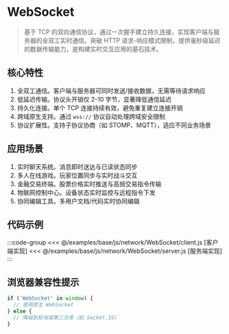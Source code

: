 # WebSocket <Sound word="WebSocket"/>

> 基于 TCP 的双向通信协议，通过一次握手建立持久连接，实现客户端与服务器的全双工实时通信。突破 HTTP
> 请求-响应模式限制，提供毫秒级延迟的数据传输能力，是构建实时交互应用的基石技术。

## 核心特性

1. 全双工通信。客户端与服务器可同时发送/接收数据，无需等待请求响应
2. 低延迟传输。协议头开销仅 2-10 字节，显著降低通信延迟
3. 持久化连接。单个 TCP 连接持续有效，避免重复建立连接开销
4. 跨域原生支持。通过 `wss://` 协议自动处理跨域安全限制
5. 协议扩展性。支持子协议协商（如 STOMP、MQTT），适应不同业务场景

## 应用场景

1. 实时聊天系统。消息即时送达与已读状态同步
2. 多人在线游戏。玩家位置同步与实时战斗交互
3. 金融交易终端。股票价格实时推送与高频交易指令传输
4. 物联网控制中心。设备状态实时监控与远程指令下发
5. 协同编辑工具。多用户文档/代码实时协同编辑

## 代码示例

:::code-group
<<< @/examples/base/js/network/WebSocket/client.js [客户端实现]
<<< @/examples/base/js/network/WebSocket/server.js [服务端实现]
:::

## 浏览器兼容性提示

```js
if ('WebSocket' in window) {
  // 使用原生 WebSocket
} else {
  // 降级到轮询或第三方库（如 Socket.IO）
}
```
